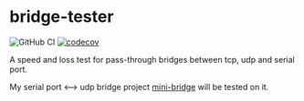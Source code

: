 # bridge-tester

![GitHub CI](https://github.com/shuanglengyunji/bridge-tester/actions/workflows/rust.yml/badge.svg)
[![codecov](https://codecov.io/gh/shuanglengyunji/bridge-tester/branch/master/graph/badge.svg?token=6BITB8YX3S)](https://codecov.io/gh/shuanglengyunji/bridge-tester)

A speed and loss test for pass-through bridges between tcp, udp and serial port.

My serial port <--> udp bridge project [mini-bridge](https://github.com/shuanglengyunji/mini-bridge) will be tested on it. 
